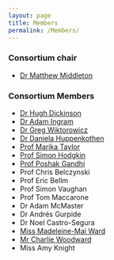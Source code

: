 ```yaml
---
layout: page
title: Members
permalink: /Members/
---
```


### Consortium chair

* [Dr Matthew Middleton](Matt.md)

### Consortium Members

* [Dr Hugh Dickinson](Hugh.md)
* [Dr Adam Ingram](Adam.md)
* [Dr Greg Wiktorowicz](Greg.md)
* [Dr Daniela Huppenkothen](Daniela.md)
* [Prof Marika Taylor](Marika.md)
* [Prof Simon Hodgkin](Simon.md)
* [Prof Poshak Gandhi](Poshak.md)
* Prof Chris Belczynski
* Prof Eric Bellm
* Prof Simon Vaughan
* Prof Tom Maccarone
* Dr Adam McMaster
* Dr Andrés Gurpide
* Dr Noel Castro-Segura
* [Miss Madeleine-Mai Ward](Maddie.md)
* [Mr Charlie Woodward](Charlie.md)
* Miss Amy Knight


